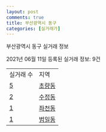 ```yaml
---
layout: post
comments: true
title: 부산광역시 동구
categories: [실거래가]
---
```


부산광역시 동구 실거래 정보

2021년 06월 11일 등록된 실거래 정보: 9건


<table>
  <tr>
    <td>실거래 수</td>
    <td>지역</td>
  </tr>

  
  <tr>
    <td><a href="2617010100.html">5</a></td>
    <td><a href="2617010100.html">초량동</a></td>
  </tr>
    

  <tr>
    <td><a href="2617010200.html">2</a></td>
    <td><a href="2617010200.html">수정동</a></td>
  </tr>
    

  <tr>
    <td><a href="2617010300.html">1</a></td>
    <td><a href="2617010300.html">좌천동</a></td>
  </tr>
    

  <tr>
    <td><a href="2617010400.html">1</a></td>
    <td><a href="2617010400.html">범일동</a></td>
  </tr>
    


</table>
    